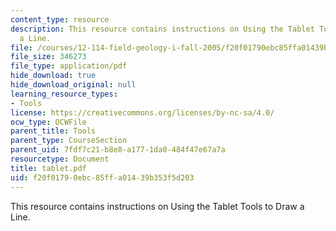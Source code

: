 ```yaml
---
content_type: resource
description: This resource contains instructions on Using the Tablet Tools to Draw
  a Line.
file: /courses/12-114-field-geology-i-fall-2005/f20f01790ebc85ffa01439b353f5d203_tablet.pdf
file_size: 346273
file_type: application/pdf
hide_download: true
hide_download_original: null
learning_resource_types:
- Tools
license: https://creativecommons.org/licenses/by-nc-sa/4.0/
ocw_type: OCWFile
parent_title: Tools
parent_type: CourseSection
parent_uid: 7fdf7c21-b8e8-a177-1da0-484f47e67a7a
resourcetype: Document
title: tablet.pdf
uid: f20f0179-0ebc-85ff-a014-39b353f5d203
---
```

This resource contains instructions on Using the Tablet Tools to Draw a Line.